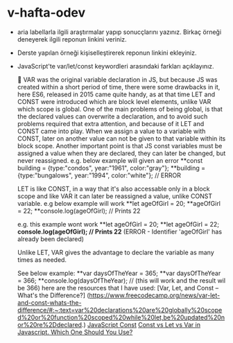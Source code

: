 # v-hafta-odev

- aria labellarla ilgili araştırmalar yapıp sonucçlarını yazınız. Birkaç örneği deneyerek ilgili reponun linkini veriniz.

- Derste yapılan örneği kişiselleştirerek reponun linkini ekleyiniz.

- JavaScript'te var/let/const keywordleri arasındaki farkları açıklayınız.

   :dart: VAR was the original variable declaration in JS, but because JS was created within a short period of time, there were some drawbacks in it, here ES6, released in 2015 came quite handy, as at that time LET and CONST were introduced which are block level elements, unlike VAR which scope is global. One of the main problems of being global, is that the declared values can overwrite a declaration, and to avoid such problems required that extra attention, and because of it LET and CONST came into play. 
   When we assign a value to a variable with CONST, later on another value can not be given to that variable within its block scope. Another important point is that JS const variables must be assigned a value when they are declared, they can later be changed, but never reassigned. 
   e.g. below example will given an error
   **const building = {type:"condos", year:"1961", color:"gray"};
   **building = {type:"bungalows", year:"1994", color:"white"};    // ERROR
   
  LET is like CONST, in a way that it's also accessable only in a block scope and like VAR it can later be reassigned a value, unlike CONST variable. 
   e.g below example will work
   **let ageOfGirl = 20;
    **ageOfGirl = 22;
    **console.log(ageOfGirl); // Prints 22 
    
    e.g. this example wont work
     **let ageOfGirl = 20;
    **let ageOfGirl = 22;
    **console.log(ageOfGirl); // Prints 22** (ERROR - Identifier 'ageOfGirl' has already been declared)
    
   Unlike LET, VAR  gives the advantage to declare the variable as many times as needed.
   
  See below example: 
  **var daysOfTheYear = 365;
  **var daysOfTheYear = 366;
  **console.log(daysOfTheYear); // (this will work and the result wil be 366)
   here are the resources that I have used: 
   [Var, Let, and Const – What's the Difference?] (https://www.freecodecamp.org/news/var-let-and-const-whats-the-difference/#:~:text=var%20declarations%20are%20globally%20scoped%20or%20function%20scoped%20while%20let,be%20updated%20nor%20re%2Ddeclared.)
   [JavaScript Const](https://www.w3schools.com/js/js_const.asp)
   [Const vs Let vs Var in Javascript. Which One Should You Use?](https://levelup.gitconnected.com/const-vs-let-vs-var-in-javascript-which-one-should-you-use-c56cf9b9e2a3)
